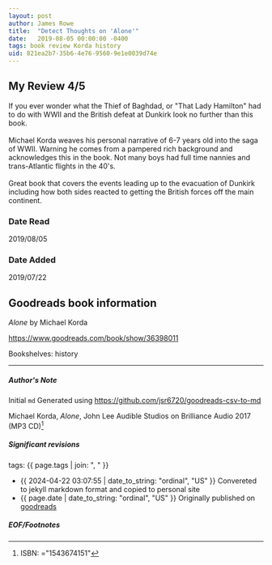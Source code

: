 ```yaml
---
layout: post
author: James Rowe
title:  "Detect Thoughts on 'Alone'"
date:   2019-08-05 00:00:00 -0400
tags: book review Korda history
uid: 821ea2b7-35b6-4e76-9560-9e1e0039d74e
---
```


<!-- highly dependent on how you personally use jekyll templates, and how you want this to show up -->
<!-- escape any jekyll keys with double brackets -->

## My Review 4/5

If you ever wonder what the Thief of Baghdad, or "That Lady Hamilton" had to do with WWII and the British defeat at Dunkirk look no further than this book.<br/><br/>Michael Korda weaves his personal narrative of 6-7 years old into the saga of WWII. Warning he comes from a pampered rich background and acknowledges this in the book. Not many boys had full time nannies and trans-Atlantic flights in the 40's.<br/><br/>Great book that covers the events leading up to the evacuation of Dunkirk including how both sides reacted to getting the British forces off the main continent.

### Date Read
2019/08/05

### Date Added
2019/07/22

## Goodreads book information

*Alone* by Michael Korda

https://www.goodreads.com/book/show/36398011

Bookshelves: history

---

##### Author's Note

Initial `md` Generated using https://github.com/jsr6720/goodreads-csv-to-md

Michael Korda, *Alone*, John Lee Audible Studios on Brilliance Audio 2017 (MP3 CD)[^1]

##### Significant revisions

tags: {{ page.tags | join: ", " }} <!-- todo move this somewhere -->

- {{ 2024-04-22 03:07:55 | date_to_string: "ordinal", "US" }} Convereted to jekyll markdown format and copied to personal site
- {{ page.date | date_to_string: "ordinal", "US" }} Originally published on [goodreads](https://www.goodreads.com)

##### EOF/Footnotes

[^1]: ISBN: ="1543674151"